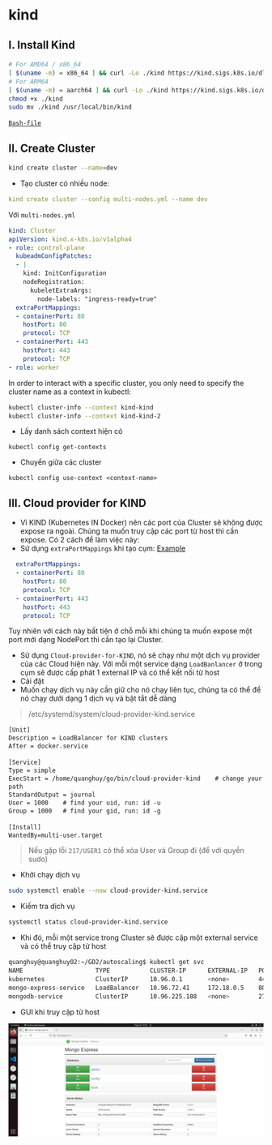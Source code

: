 # kind
## I. Install Kind
```sh
# For AMD64 / x86_64
[ $(uname -m) = x86_64 ] && curl -Lo ./kind https://kind.sigs.k8s.io/dl/v0.23.0/kind-linux-amd64
# For ARM64
[ $(uname -m) = aarch64 ] && curl -Lo ./kind https://kind.sigs.k8s.io/dl/v0.23.0/kind-linux-arm64
chmod +x ./kind
sudo mv ./kind /usr/local/bin/kind
```
[`Bash-file`](../../code/setup/kind-setup.sh)
## II. Create Cluster
```sh
kind create cluster --name=dev
```
- Tạo cluster có nhiều node:
```yml
kind create cluster --config multi-nodes.yml --name dev
```
Với `multi-nodes.yml`
```yml
kind: Cluster
apiVersion: kind.x-k8s.io/v1alpha4
- role: control-plane
  kubeadmConfigPatches:
  - |
    kind: InitConfiguration
    nodeRegistration:
      kubeletExtraArgs:
        node-labels: "ingress-ready=true"    
  extraPortMappings:
  - containerPort: 80
    hostPort: 80
    protocol: TCP
  - containerPort: 443
    hostPort: 443
    protocol: TCP
- role: worker
```

In order to interact with a specific cluster, you only need to specify the cluster name as a context in kubectl:
```sh
kubectl cluster-info --context kind-kind
kubectl cluster-info --context kind-kind-2
```
- Lấy danh sách context hiện có
```
kubectl config get-contexts
```
- Chuyển giữa các cluster
```
kubectl config use-context <context-name>
```
## III. Cloud provider for KIND
- Vì KIND (Kubernetes IN Docker) nên các port của Cluster sẽ không được expose ra ngoài. Chúng ta muốn truy cập các port từ host thì cần expose. Có 2 cách để làm việc này:
- Sử dụng `extraPortMappings` khi tạo cụm: [Example](./hpa/init-cluster.yml)
```yml
  extraPortMappings:
  - containerPort: 80
    hostPort: 80
    protocol: TCP
  - containerPort: 443
    hostPort: 443
    protocol: TCP
```
Tuy nhiên với cách này bất tiện ở chỗ mỗi khi chúng ta muốn expose một port mới dạng NodePort thì cần tạo lại Cluster.
- Sử dụng `Cloud-provider-for-KIND`, nó sẽ chạy như một dịch vụ provider của các Cloud hiện này. Với mỗi một service dạng `LoadBanlancer` ở trong cụm sẽ được cấp phát 1 external IP và có thể kết nối từ host
- Cài đặt [](./setup/cloud-provider-KIND.sh)
- Muốn chạy dịch vụ này cần giữ cho nó chạy liên tục, chúng ta có thể để nó chạy dưới dạng 1 dịch vụ và bật tắt dễ dàng
> /etc/systemd/system/cloud-provider-kind.service
```
[Unit]
Description = LoadBalancer for KIND clusters
After = docker.service

[Service]
Type = simple
ExecStart = /home/quanghuy/go/bin/cloud-provider-kind    # change your path
StandardOutput = journal
User = 1000    # find your uid, run: id -u
Group = 1000   # find your gid, run: id -g 

[Install]
WantedBy=multi-user.target
```
> Nếu gặp lỗi `217/USER1` có thể xóa User và Group đi (để với quyền sudo)
- Khởi chạy dịch vụ
```sh
sudo systemctl enable --now cloud-provider-kind.service
```
- Kiếm tra dịch vụ
```sh
systemctl status cloud-provider-kind.service
```
- Khi đó, mỗi một service trong Cluster sẽ được cập một external service và có thể truy cập từ host
```sh
quanghuy@quanghuy02:~/GD2/autoscaling$ kubectl get svc
NAME                    TYPE           CLUSTER-IP      EXTERNAL-IP   PORT(S)          AGE
kubernetes              ClusterIP      10.96.0.1       <none>        443/TCP          4d
mongo-express-service   LoadBalancer   10.96.72.41     172.18.0.5    8081:30000/TCP   3d15h
mongodb-service         ClusterIP      10.96.225.188   <none>        27017/TCP        3d16h
```
- GUI khi truy cập từ host

![demo](images/kind/$RRHJQRS.png)